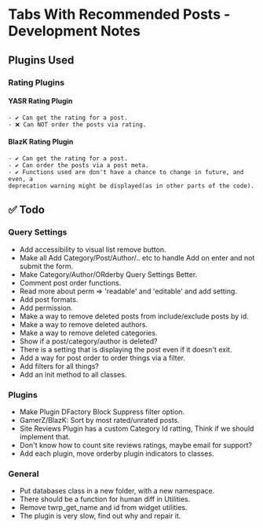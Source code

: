 # Tabs With Recommended Posts - Development Notes

## Plugins Used

### Rating Plugins

#### YASR Rating Plugin

    - ✔ Can get the rating for a post.
    - ❌ Can NOT order the posts via rating.

#### BlazK Rating Plugin

    - ✔ Can get the rating for a post.
    - ✔ Can order the posts via a post meta.
    - ✔ Functions used are don't have a chance to change in future, and even, a
    deprecation warning might be displayed(as in other parts of the code).

## ✅ Todo

### Query Settings

- Add accessibility to visual list remove button.
- Make all Add Category/Post/Author/.. etc to handle Add on enter and not submit the form.
- Make Category/Author/ORderby Query Settings Better.
- Comment post order functions.
- Read more about perm => 'readable' and 'editable' and add setting.
- Add post formats.
- Add permission.
- Make a way to remove deleted posts from include/exclude posts by id.
- Make a way to remove deleted authors.
- Make a way to remove deleted categories.
- Show if a post/category/author is deleted?
- There is a setting that is displaying the post even if it doesn't exit.
- Add a way for post order to order things via a filter.
- Add filters for all things?
- Add an init method to all classes.

### Plugins

- Make Plugin DFactory Block Suppress filter option.
- GamerZ/BlazK: Sort by most rated/unrated posts.
- Site Reviews Plugin has a custom Category Id ratting, Think if we should implement that.
- Don't know how to count site reviews ratings, maybe email for support?
- Add each plugin, move orderby plugin indicators to classes.

### General

- Put databases class in a new folder, with a new namespace.
- There should be a function for human diff in Utilities.
- Remove twrp_get_name and id from widget utilities.
- The plugin is very slow, find out why and repair it.
